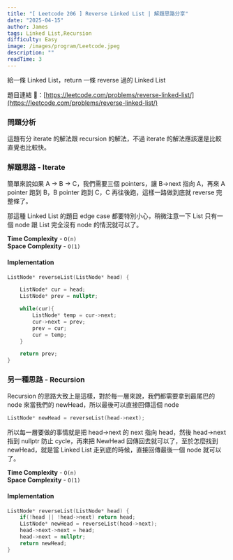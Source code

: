 ```yaml
---
title: "[ Leetcode 206 ] Reverse Linked List | 解題思路分享"
date: "2025-04-15"
author: James
tags: Linked List,Recursion
difficulty: Easy
image: /images/program/Leetcode.jpeg
description: ""
readTime: 3
---
```


給一條 Linked List，return 一條 reverse 過的 Linked List

題目連結 🔗：[https://leetcode.com/problems/reverse-linked-list/](https://leetcode.com/problems/reverse-linked-list/)

### **問題分析**

這題有分 iterate 的解法跟 recursion 的解法，不過 iterate 的解法應該還是比較直覺也比較快。

### **解題思路 - Iterate**

簡單來說如果 A -> B -> C，我們需要三個 pointers，讓 B->next 指向 A，再來 A pointer 跑到 B，B pointer 跑到 C，C 再往後跑，這樣一路做到底就 reverse 完整條了。

那這種 Linked List 的題目 edge case 都要特別小心，稍微注意一下 List 只有一個 node 跟 List 完全沒有 node 的情況就可以了。

**Time Complexity** - `O(n)`<br>
**Space Complexity** - `O(1)`

#### **Implementation**

```cpp
ListNode* reverseList(ListNode* head) {

    ListNode* cur = head;
    ListNode* prev = nullptr;

    while(cur){
        ListNode* temp = cur->next;
        cur->next = prev;
        prev = cur;
        cur = temp;
    }

    return prev;
}
```

### **另一種思路 - Recursion**

Recursion 的思路大致上是這樣，對於每一層來說，我們都需要拿到最尾巴的 node 來當我們的 newHead，所以最後可以直接回傳這個 node

```cpp
ListNode* newHead = reverseList(head->next);
```

所以每一層要做的事情就是把 head->next 的 next 指向 head，然後 head->next 指到 nullptr 防止 cycle，再來把 NewHead 回傳回去就可以了，至於怎麼找到 newHead，就是當 Linked List 走到底的時候，直接回傳最後一個 node 就可以了。

**Time Complexity** - `O(n)`<br>
**Space Complexity** - `O(1)`

#### **Implementation**

```cpp
ListNode* reverseList(ListNode* head) {
    if(!head || !head->next) return head;
    ListNode* newHead = reverseList(head->next);
    head->next->next = head;
    head->next = nullptr;
    return newHead;
}
```
